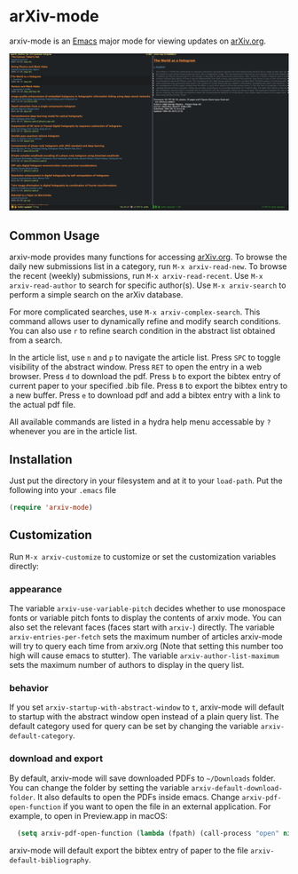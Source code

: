 # arXiv-mode

arxiv-mode is an [Emacs](www.gnu.org/s/emacs/‎) major mode for viewing 
updates on [arXiv.org](http://arxiv.org).

![screenshot](ScreenShot.png)


## Common Usage

arxiv-mode provides many functions for accessing [arXiv.org](http://arxiv.org).
To browse the daily new submissions list in a category, run `M-x arxiv-read-new`.
To browse the recent (weekly) submissions, run `M-x arxiv-read-recent`.
Use `M-x arxiv-read-author` to search for specific author(s).
Use `M-x arxiv-search` to perform a simple search on the arXiv database.

For more complicated searches, use `M-x arxiv-complex-search`.
This command allows user to dynamically refine and modify search conditions.
You can also use `r` to refine search condition in the abstract list obtained from a search.

In the article list, use `n` and `p` to navigate the article list.
Press `SPC` to toggle visibility of the abstract window.
Press `RET` to open the entry in a web browser. Press `d` to download the pdf.
Press `b` to export the bibtex entry of current paper to your specified .bib file.
Press `B` to export the bibtex entry to a new buffer.
Press `e` to download pdf and add a bibtex entry with a link to the actual pdf file.

All available commands are listed in a hydra help menu accessable by `?` whenever you are in the article list.

## Installation

Just put the directory in your filesystem and at it to your
`load-path`. Put the following into your `.emacs` file

````lisp
(require 'arxiv-mode)
````

## Customization

Run `M-x arxiv-customize` to customize or set the customization variables directly:

### appearance
The variable `arxiv-use-variable-pitch` decides whether to use monospace fonts or variable pitch fonts to display the contents of arxiv mode.
You can also set the relevant faces (faces start with `arxiv-`) directly.
The variable `arxiv-entries-per-fetch` sets the maximum number of articles arxiv-mode will try to query each time from arxiv.org (Note that setting this number too high will cause emacs to stutter).
The variable `arxiv-author-list-maximum` sets the maximum number of authors to display in the query list.

### behavior
If you set `arxiv-startup-with-abstract-window` to `t`, arxiv-mode will default to startup with the abstract window open instead of a plain query list.
The default category used for query can be set by changing the variable `arxiv-default-category`.

### download and export
By default, arxiv-mode will save downloaded PDFs to `~/Downloads` folder. You can change the folder by setting the variable `arxiv-default-download-folder`.
It also defaults to open the PDFs inside emacs. Change `arxiv-pdf-open-function` if you want to open the file in an external application.
For example, to open in Preview.app in macOS:
````lisp
  (setq arxiv-pdf-open-function (lambda (fpath) (call-process "open" nil 0 nil "-a" "/Applications/Preview.app" fpath)))
````
arxiv-mode will default export the bibtex entry of paper to the file `arxiv-default-bibliography`.




